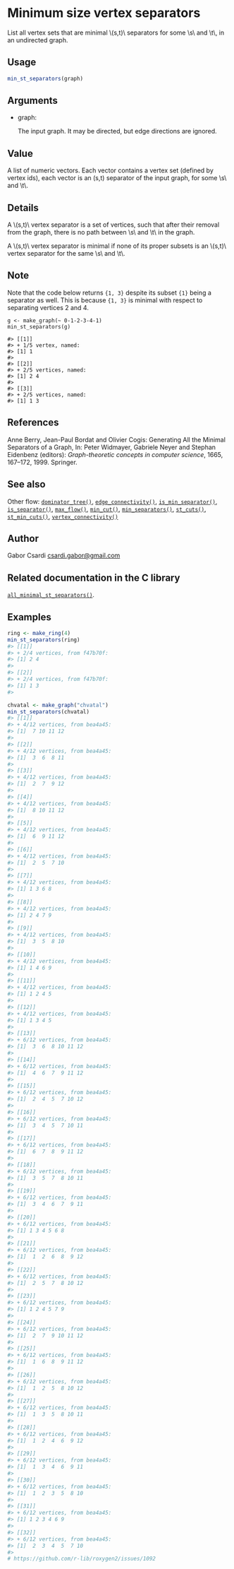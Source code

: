 # Minimum size vertex separators

List all vertex sets that are minimal \\(s,t)\\ separators for some
\\s\\ and \\t\\, in an undirected graph.

## Usage

``` r
min_st_separators(graph)
```

## Arguments

- graph:

  The input graph. It may be directed, but edge directions are ignored.

## Value

A list of numeric vectors. Each vector contains a vertex set (defined by
vertex ids), each vector is an (s,t) separator of the input graph, for
some \\s\\ and \\t\\.

## Details

A \\(s,t)\\ vertex separator is a set of vertices, such that after their
removal from the graph, there is no path between \\s\\ and \\t\\ in the
graph.

A \\(s,t)\\ vertex separator is minimal if none of its proper subsets is
an \\(s,t)\\ vertex separator for the same \\s\\ and \\t\\.

## Note

Note that the code below returns `{1, 3}` despite its subset `{1}` being
a separator as well. This is because `{1, 3}` is minimal with respect to
separating vertices 2 and 4.

    g <- make_graph(~ 0-1-2-3-4-1)
    min_st_separators(g)

    #> [[1]]
    #> + 1/5 vertex, named:
    #> [1] 1
    #>
    #> [[2]]
    #> + 2/5 vertices, named:
    #> [1] 2 4
    #>
    #> [[3]]
    #> + 2/5 vertices, named:
    #> [1] 1 3

## References

Anne Berry, Jean-Paul Bordat and Olivier Cogis: Generating All the
Minimal Separators of a Graph, In: Peter Widmayer, Gabriele Neyer and
Stephan Eidenbenz (editors): *Graph-theoretic concepts in computer
science*, 1665, 167–172, 1999. Springer.

## See also

Other flow:
[`dominator_tree()`](https://r.igraph.org/reference/dominator_tree.md),
[`edge_connectivity()`](https://r.igraph.org/reference/edge_connectivity.md),
[`is_min_separator()`](https://r.igraph.org/reference/is_min_separator.md),
[`is_separator()`](https://r.igraph.org/reference/is_separator.md),
[`max_flow()`](https://r.igraph.org/reference/max_flow.md),
[`min_cut()`](https://r.igraph.org/reference/min_cut.md),
[`min_separators()`](https://r.igraph.org/reference/min_separators.md),
[`st_cuts()`](https://r.igraph.org/reference/st_cuts.md),
[`st_min_cuts()`](https://r.igraph.org/reference/st_min_cuts.md),
[`vertex_connectivity()`](https://r.igraph.org/reference/vertex_connectivity.md)

## Author

Gabor Csardi <csardi.gabor@gmail.com>

## Related documentation in the C library

[`all_minimal_st_separators()`](https://igraph.org/c/html/latest/igraph-Separators.html#igraph_all_minimal_st_separators).

## Examples

``` r
ring <- make_ring(4)
min_st_separators(ring)
#> [[1]]
#> + 2/4 vertices, from f47b70f:
#> [1] 2 4
#> 
#> [[2]]
#> + 2/4 vertices, from f47b70f:
#> [1] 1 3
#> 

chvatal <- make_graph("chvatal")
min_st_separators(chvatal)
#> [[1]]
#> + 4/12 vertices, from bea4a45:
#> [1]  7 10 11 12
#> 
#> [[2]]
#> + 4/12 vertices, from bea4a45:
#> [1]  3  6  8 11
#> 
#> [[3]]
#> + 4/12 vertices, from bea4a45:
#> [1]  2  7  9 12
#> 
#> [[4]]
#> + 4/12 vertices, from bea4a45:
#> [1]  8 10 11 12
#> 
#> [[5]]
#> + 4/12 vertices, from bea4a45:
#> [1]  6  9 11 12
#> 
#> [[6]]
#> + 4/12 vertices, from bea4a45:
#> [1]  2  5  7 10
#> 
#> [[7]]
#> + 4/12 vertices, from bea4a45:
#> [1] 1 3 6 8
#> 
#> [[8]]
#> + 4/12 vertices, from bea4a45:
#> [1] 2 4 7 9
#> 
#> [[9]]
#> + 4/12 vertices, from bea4a45:
#> [1]  3  5  8 10
#> 
#> [[10]]
#> + 4/12 vertices, from bea4a45:
#> [1] 1 4 6 9
#> 
#> [[11]]
#> + 4/12 vertices, from bea4a45:
#> [1] 1 2 4 5
#> 
#> [[12]]
#> + 4/12 vertices, from bea4a45:
#> [1] 1 3 4 5
#> 
#> [[13]]
#> + 6/12 vertices, from bea4a45:
#> [1]  3  6  8 10 11 12
#> 
#> [[14]]
#> + 6/12 vertices, from bea4a45:
#> [1]  4  6  7  9 11 12
#> 
#> [[15]]
#> + 6/12 vertices, from bea4a45:
#> [1]  2  4  5  7 10 12
#> 
#> [[16]]
#> + 6/12 vertices, from bea4a45:
#> [1]  3  4  5  7 10 11
#> 
#> [[17]]
#> + 6/12 vertices, from bea4a45:
#> [1]  6  7  8  9 11 12
#> 
#> [[18]]
#> + 6/12 vertices, from bea4a45:
#> [1]  3  5  7  8 10 11
#> 
#> [[19]]
#> + 6/12 vertices, from bea4a45:
#> [1]  3  4  6  7  9 11
#> 
#> [[20]]
#> + 6/12 vertices, from bea4a45:
#> [1] 1 3 4 5 6 8
#> 
#> [[21]]
#> + 6/12 vertices, from bea4a45:
#> [1]  1  2  6  8  9 12
#> 
#> [[22]]
#> + 6/12 vertices, from bea4a45:
#> [1]  2  5  7  8 10 12
#> 
#> [[23]]
#> + 6/12 vertices, from bea4a45:
#> [1] 1 2 4 5 7 9
#> 
#> [[24]]
#> + 6/12 vertices, from bea4a45:
#> [1]  2  7  9 10 11 12
#> 
#> [[25]]
#> + 6/12 vertices, from bea4a45:
#> [1]  1  6  8  9 11 12
#> 
#> [[26]]
#> + 6/12 vertices, from bea4a45:
#> [1]  1  2  5  8 10 12
#> 
#> [[27]]
#> + 6/12 vertices, from bea4a45:
#> [1]  1  3  5  8 10 11
#> 
#> [[28]]
#> + 6/12 vertices, from bea4a45:
#> [1]  1  2  4  6  9 12
#> 
#> [[29]]
#> + 6/12 vertices, from bea4a45:
#> [1]  1  3  4  6  9 11
#> 
#> [[30]]
#> + 6/12 vertices, from bea4a45:
#> [1]  1  2  3  5  8 10
#> 
#> [[31]]
#> + 6/12 vertices, from bea4a45:
#> [1] 1 2 3 4 6 9
#> 
#> [[32]]
#> + 6/12 vertices, from bea4a45:
#> [1]  2  3  4  5  7 10
#> 
# https://github.com/r-lib/roxygen2/issues/1092
```
